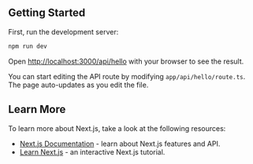 ## Getting Started

First, run the development server:

```bash
npm run dev
```

Open [http://localhost:3000/api/hello](http://localhost:3000) with your browser to see the result.

You can start editing the API route by modifying `app/api/hello/route.ts`. The page auto-updates as you edit the file.

## Learn More

To learn more about Next.js, take a look at the following resources:

- [Next.js Documentation](https://nextjs.org/docs) - learn about Next.js features and API.
- [Learn Next.js](https://nextjs.org/learn) - an interactive Next.js tutorial.
